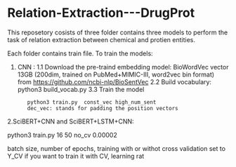# Relation-Extraction---DrugProt

This reposetory cosists of three folder contains three models to perform the task of relation extraction between chemical and protien entities. 

Each folder contains train file. 
To train the models:

1. CNN : 
      1.1 Download the pre-traind embedding model: BioWordVec vector 13GB (200dim, trained on PubMed+MIMIC-III, word2vec bin format) from 
           https://github.com/ncbi-nlp/BioSentVec
      2.2 Build vocabulary: 
          python3 build_vocab.py
      3.3 Train the model
  
          python3 train.py  const_vec high_num_sent 
          dec_vec: stands for padding the position vectors 
          
2.SciBERT+CNN and SciBERT+LSTM+CNN:
                   
   python3 train.py 16 50 no_cv 0.00002 
   
   batch size, number of epochs, training with or withot cross validation set to Y_CV if you want to train it with CV, learning rat
   
